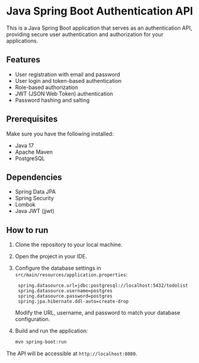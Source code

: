 # Java Spring Boot Authentication API

This is a Java Spring Boot application that serves as an authentication API, providing secure user authentication and authorization for your applications.

## Features

- User registration with email and password
- User login and token-based authentication
- Role-based authorization
- JWT (JSON Web Token) authentication
- Password hashing and salting

## Prerequisites

Make sure you have the following installed:

- Java 17
- Apache Maven
- PostgreSQL

## Dependencies

- Spring Data JPA
- Spring Security
- Lombok
- Java JWT (jjwt)

## How to run

1. Clone the repository to your local machine.

2. Open the project in your IDE.

3. Configure the database settings in `src/main/resources/application.properties`:

   ```properties
    spring.datasource.url=jdbc:postgresql://localhost:5432/todolist
    spring.datasource.username=postgres
    spring.datasource.password=postgres
    spring.jpa.hibernate.ddl-auto=create-drop
   ```

   Modify the URL, username, and password to match your database configuration.

4. Build and run the application:

   ```bash
   mvn spring-boot:run
   ```

The API will be accessible at `http://localhost:8080`.

